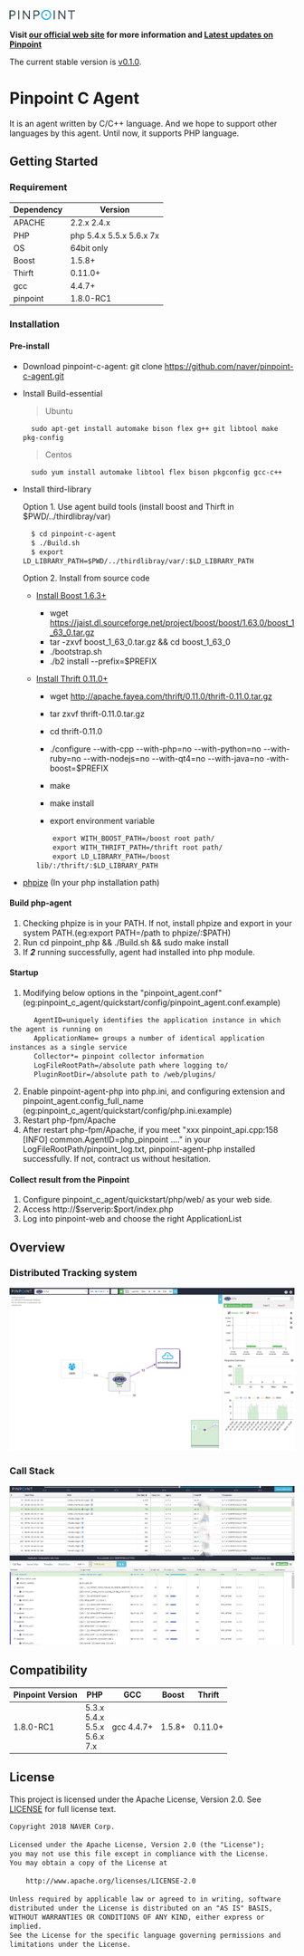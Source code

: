 ![Pinpoint](images/logo.png)

**Visit [our official web site](http://naver.github.io/pinpoint/) for more information and [Latest updates on Pinpoint](https://naver.github.io/pinpoint/news.html)**  


The current stable version is [v0.1.0](https://github.com/naver/pinpoint-c-agent/releases).

# Pinpoint C Agent

It is an agent written by C/C++ language. And we hope to support other languages by this agent. Until now, it supports PHP language.

## Getting Started

### Requirement

Dependency|Version
---|----
APACHE| 2.2.x 2.4.x
PHP| php 5.4.x 5.5.x 5.6.x 7x
OS| 64bit only
Boost | 1.5.8+
Thirft|0.11.0+
gcc| 4.4.7+
pinpoint| 1.8.0-RC1



### Installation

#### Pre-install
- Download pinpoint-c-agent:  git clone https://github.com/naver/pinpoint-c-agent.git
 

- Install Build-essential

    > Ubuntu 

        sudo apt-get install automake bison flex g++ git libtool make pkg-config

    > Centos
    
        sudo yum install automake libtool flex bison pkgconfig gcc-c++

- Install third-library  

    Option 1. Use agent build tools (install boost and Thirft in $PWD/../thirdlibray/var)

        $ cd pinpoint-c-agent
        $ ./Build.sh
        $ export LD_LIBRARY_PATH=$PWD/../thirdlibray/var/:$LD_LIBRARY_PATH

    Option 2. Install from source code
    - [Install Boost 1.6.3+](https://www.boost.org/doc/libs/1_63_0/doc/html/bbv2.html#bbv2.installation)
        - wget https://jaist.dl.sourceforge.net/project/boost/boost/1.63.0/boost_1_63_0.tar.gz
        - tar -zxvf boost_1_63_0.tar.gz && cd boost_1_63_0
        - ./bootstrap.sh
        - ./b2 install --prefix=$PREFIX
    
    - [Install Thrift 0.11.0+](http://thrift.apache.org/docs/install/)
        - wget http://apache.fayea.com/thrift/0.11.0/thrift-0.11.0.tar.gz
        - tar zxvf thrift-0.11.0.tar.gz  
        - cd thrift-0.11.0  
        - ./configure --with-cpp --with-php=no --with-python=no --with-ruby=no --with-nodejs=no --with-qt4=no --with-java=no -with-boost=$PREFIX
        - make 
        - make install 
     
        - export environment variable

        ```
            export WITH_BOOST_PATH=/boost root path/
            export WITH_THRIFT_PATH=/thrift root path/
            export LD_LIBRARY_PATH=/boost lib/:/thrift/:$LD_LIBRARY_PATH
        ```


     
-  [phpize](http://php.net/manual/en/install.pecl.phpize.php) (In your php installation path)
  
#### Build php-agent

1. Checking phpize is in your PATH.
    If not, install phpize and export in your system PATH.(eg:export PATH=/path to phpize/:$PATH)
2. Run cd pinpoint_php && ./Build.sh  && sudo make install
3. If **_2_** running successfully, agent had installed into php module.

#### Startup 
1. Modifying below options in the "pinpoint_agent.conf" (eg:pinpoint_c_agent/quickstart/config/pinpoint_agent.conf.example)
```
      AgentID=uniquely identifies the application instance in which the agent is running on
      ApplicationName= groups a number of identical application instances as a single service
      Collector*= pinpoint collector information  
      LogFileRootPath=/absolute ​path where logging to/
      PluginRootDir​=/absolute path to /web/plugins/​
```
2. Enable pinpoint-agent-php into php.ini, and configuring extension and pinpoint_agent.config_full_name (eg:pinpoint_c_agent/quickstart/config/php.ini.example)
3. Restart php-fpm/Apache
4. After restart php-fpm/Apache, if you meet "xxx pinpoint_api.cpp:158 [INFO] common.AgentID=php_pinpoint ...." in your LogFileRootPath/pinpoint_log.txt, pinpoint-agent-php installed successfully. If not, contract us without hesitation. 

#### Collect result from the Pinpoint 
1. Configure pinpoint_c_agent/quickstart/php/web/ as your web side.
2. Access http://\$serverip:\$port/index.php 
3. Log into pinpoint-web and choose the right ApplicationList 

## Overview

### Distributed Tracking system
![CallStack](images/1.png)

### Call Stack
![CallStack](images/2.png)


## Compatibility

Pinpoint Version | PHP|GCC|Boost| Thrift|
---------------- | ----- | --------- |----|----|
1.8.0-RC1 | 5.3.x <br> 5.4.x <br> 5.5.x <br> 5.6.x <br> 7.x |gcc 4.4.7+|1.5.8+|0.11.0+|

## License
This project is licensed under the Apache License, Version 2.0.
See [LICENSE](LICENSE) for full license text.

```
Copyright 2018 NAVER Corp.

Licensed under the Apache License, Version 2.0 (the "License");
you may not use this file except in compliance with the License.
You may obtain a copy of the License at

    http://www.apache.org/licenses/LICENSE-2.0

Unless required by applicable law or agreed to in writing, software
distributed under the License is distributed on an "AS IS" BASIS,
WITHOUT WARRANTIES OR CONDITIONS OF ANY KIND, either express or implied.
See the License for the specific language governing permissions and
limitations under the License.
```
